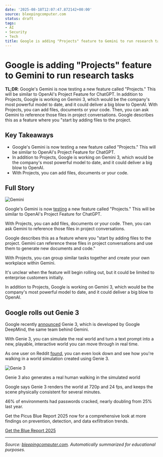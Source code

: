 ```yaml
---
date: '2025-08-18T12:07:47.872142+00:00'
source: bleepingcomputer.com
status: draft
tags:
- AI
- Security
- Tech
title: Google is adding "Projects" feature to Gemini to run research tasks
---
```


# Google is adding "Projects" feature to Gemini to run research tasks

**TL;DR**: Google's Gemini is now
testing
a new feature called "Projects." This will be similar to OpenAI's Project Feature for ChatGPT. In addition to Projects, Google is working on Gemini 3, which would be the company's most powerful model to date, and it could deliver a big blow to OpenAI. With Projects, you can add files, documents or your code. Then, you can ask Gemini to reference those files in project conversations. Google describes this as a feature where you "start by adding files to the project.

## Key Takeaways
- Google's Gemini is now
testing
a new feature called "Projects." This will be similar to OpenAI's Project Feature for ChatGPT.
- In addition to Projects, Google is working on Gemini 3, which would be the company's most powerful model to date, and it could deliver a big blow to OpenAI.
- With Projects, you can add files, documents or your code.

## Full Story
![Gemini](https://www.bleepstatic.com/content/hl-images/2024/08/13/Gemini.jpg)

Google's Gemini is now [testing](https://x.com/testingcatalog/status/1956346444786327896) a new feature called "Projects." This will be similar to OpenAI's Project Feature for ChatGPT.

With Projects, you can add files, documents or your code. Then, you can ask Gemini to reference those files in project conversations.

Google describes this as a feature where you "start by adding files to the project. Gemini can reference these files in project conversations and use them to generate new documents and code."

With Projects, you can group similar tasks together and create your own workplace within Gemini.

It's unclear when the feature will begin rolling out, but it could be limited to enterprise customers initially.

In addition to Projects, Google is working on Gemini 3, which would be the company's most powerful model to date, and it could deliver a big blow to OpenAI.

Google rolls out Genie 3
------------------------

Google recently [announced](https://deepmind.google/discover/blog/genie-3-a-new-frontier-for-world-models/) Genie 3, which is developed by Google DeepMind, the same team behind Gemini.

With Genie 3, you can simulate the real world and turn a text prompt into a new, playable, interactive world you can move through in real time.

As one user on Reddit [found](https://www.reddit.com/r/singularity/comments/1mic9r4/in_genie_3_you_can_look_down_and_see_you_walking/), you can even look down and see how you're walking in a world simulation created using Genie 3.

![Genie 3](https://www.bleepstatic.com/images/news/u/1097497/AI/AI-genie.jpg)

Genie 3 also generates a real human walking in the simulated world

Google says Genie 3 renders the world at 720p and 24 fps, and keeps the scene physically consistent for several minutes.

46% of environments had passwords cracked, nearly doubling from 25% last year.

Get the Picus Blue Report 2025 now for a comprehensive look at more findings on prevention, detection, and data exfiltration trends.

[Get the Blue Report 2025](https://hubs.li/Q03B5Kw_0)

---
*Source: [bleepingcomputer.com](https://www.bleepingcomputer.com/news/artificial-intelligence/google-is-adding-projects-feature-to-gemini-to-run-research-tasks/). Automatically summarized for educational purposes.*
